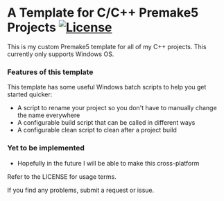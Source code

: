 # A Template for C/C++ Premake5 Projects [![License](https://img.shields.io/github/license/johnratius/premake5_template_cpp.svg)](https://github.com/johnratius/premake5_template_cpp/blob/master/LICENSE)
This is my custom Premake5 template for all of my C++ projects. This currently only supports Windows OS.

### Features of this template
This template has some useful Windows batch scripts to help you get started quicker:

* A script to rename your project so you don't have to manually change the name everywhere
* A configurable build script that can be called in different ways
* A configurable clean script to clean after a project build

### Yet to be implemented

* Hopefully in the future I will be able to make this cross-platform

Refer to the LICENSE for usage terms.

If you find any problems, submit a request or issue.
